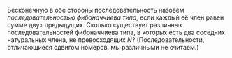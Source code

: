 Бесконечную в обе стороны последовательность 
назовём <i>последовательностью фибоначчиева типа</i>, если 
каждый её член равен сумме двух предыдущих. Сколько существует различных 
последовательностей фибоначчиева типа, в которых есть два соседних натуральных 
члена, не превосходящих $N$? (Последовательности, отличающиеся сдвигом номеров, 
мы различными не считаем.)